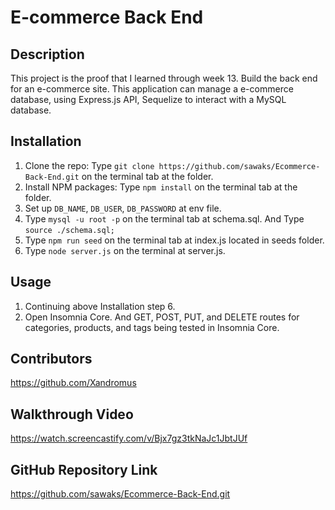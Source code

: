 # E-commerce Back End 

## Description
This project is the proof that I learned through week 13. Build the back end for an e-commerce site. This application can manage a e-commerce database, using Express.js API, Sequelize to interact with a MySQL database.

## Installation
1. Clone the repo: Type `git clone https://github.com/sawaks/Ecommerce-Back-End.git` on the terminal tab at the folder.
2. Install NPM packages: Type `npm install` on the terminal tab at the folder.
3. Set up `DB_NAME`, `DB_USER`, `DB_PASSWORD` at env file.
4. Type `mysql -u root -p` on the terminal tab at schema.sql. And Type `source ./schema.sql;`
5. Type `npm run seed` on the terminal tab at index.js located in seeds folder.
6. Type `node server.js` on the terminal at server.js.

## Usage
1. Continuing above Installation step 6.
2. Open Insomnia Core. And GET, POST, PUT, and DELETE routes for categories, products, and tags being tested in Insomnia Core.

## Contributors
https://github.com/Xandromus

## Walkthrough Video
https://watch.screencastify.com/v/Bjx7gz3tkNaJc1JbtJUf

## GitHub Repository Link
https://github.com/sawaks/Ecommerce-Back-End.git

